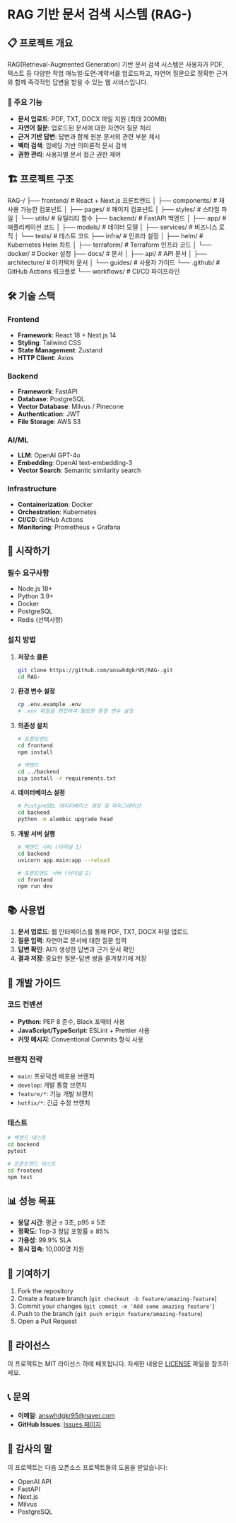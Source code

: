 # RAG 기반 문서 검색 시스템 (RAG-)

## 📋 프로젝트 개요

RAG(Retrieval-Augmented Generation) 기반 문서 검색 시스템은 사용자가 PDF, 텍스트 등 다양한 작업 매뉴얼‧도면‧계약서를 업로드하고, 자연어 질문으로 정확한 근거와 함께 즉각적인 답변을 받을 수 있는 웹 서비스입니다.

### 🎯 주요 기능

- **문서 업로드**: PDF, TXT, DOCX 파일 지원 (최대 200MB)
- **자연어 질문**: 업로드된 문서에 대한 자연어 질문 처리
- **근거 기반 답변**: 답변과 함께 원본 문서의 관련 부분 제시
- **벡터 검색**: 임베딩 기반 의미론적 문서 검색
- **권한 관리**: 사용자별 문서 접근 권한 제어

## 🏗️ 프로젝트 구조
RAG-/
├── frontend/ # React + Next.js 프론트엔드
│ ├── components/ # 재사용 가능한 컴포넌트
│ ├── pages/ # 페이지 컴포넌트
│ ├── styles/ # 스타일 파일
│ └── utils/ # 유틸리티 함수
├── backend/ # FastAPI 백엔드
│ ├── app/ # 애플리케이션 코드
│ ├── models/ # 데이터 모델
│ ├── services/ # 비즈니스 로직
│ └── tests/ # 테스트 코드
├── infra/ # 인프라 설정
│ ├── helm/ # Kubernetes Helm 차트
│ ├── terraform/ # Terraform 인프라 코드
│ └── docker/ # Docker 설정
├── docs/ # 문서
│ ├── api/ # API 문서
│ ├── architecture/ # 아키텍처 문서
│ └── guides/ # 사용자 가이드
└── .github/ # GitHub Actions 워크플로
└── workflows/ # CI/CD 파이프라인


## 🛠️ 기술 스택

### Frontend
- **Framework**: React 18 + Next.js 14
- **Styling**: Tailwind CSS
- **State Management**: Zustand
- **HTTP Client**: Axios

### Backend
- **Framework**: FastAPI
- **Database**: PostgreSQL
- **Vector Database**: Milvus / Pinecone
- **Authentication**: JWT
- **File Storage**: AWS S3

### AI/ML
- **LLM**: OpenAI GPT-4o
- **Embedding**: OpenAI text-embedding-3
- **Vector Search**: Semantic similarity search

### Infrastructure
- **Containerization**: Docker
- **Orchestration**: Kubernetes
- **CI/CD**: GitHub Actions
- **Monitoring**: Prometheus + Grafana

## 🚀 시작하기

### 필수 요구사항

- Node.js 18+
- Python 3.9+
- Docker
- PostgreSQL
- Redis (선택사항)

### 설치 방법

1. **저장소 클론**
   ```bash
   git clone https://github.com/answhdgkr95/RAG-.git
   cd RAG-
   ```

2. **환경 변수 설정**
   ```bash
   cp .env.example .env
   # .env 파일을 편집하여 필요한 환경 변수 설정
   ```

3. **의존성 설치**
   ```bash
   # 프론트엔드
   cd frontend
   npm install
   
   # 백엔드
   cd ../backend
   pip install -r requirements.txt
   ```

4. **데이터베이스 설정**
   ```bash
   # PostgreSQL 데이터베이스 생성 및 마이그레이션
   cd backend
   python -m alembic upgrade head
   ```

5. **개발 서버 실행**
   ```bash
   # 백엔드 서버 (터미널 1)
   cd backend
   uvicorn app.main:app --reload
   
   # 프론트엔드 서버 (터미널 2)
   cd frontend
   npm run dev
   ```

## 📚 사용법

1. **문서 업로드**: 웹 인터페이스를 통해 PDF, TXT, DOCX 파일 업로드
2. **질문 입력**: 자연어로 문서에 대한 질문 입력
3. **답변 확인**: AI가 생성한 답변과 근거 문서 확인
4. **결과 저장**: 중요한 질문-답변 쌍을 즐겨찾기에 저장

## 🔧 개발 가이드

### 코드 컨벤션

- **Python**: PEP 8 준수, Black 포매터 사용
- **JavaScript/TypeScript**: ESLint + Prettier 사용
- **커밋 메시지**: Conventional Commits 형식 사용

### 브랜치 전략

- `main`: 프로덕션 배포용 브랜치
- `develop`: 개발 통합 브랜치
- `feature/*`: 기능 개발 브랜치
- `hotfix/*`: 긴급 수정 브랜치

### 테스트

```bash
# 백엔드 테스트
cd backend
pytest

# 프론트엔드 테스트
cd frontend
npm test
```

## 📊 성능 목표

- **응답 시간**: 평균 ≤ 3초, p95 ≤ 5초
- **정확도**: Top-3 정답 포함률 ≥ 85%
- **가용성**: 99.9% SLA
- **동시 접속**: 10,000명 지원

## 🤝 기여하기

1. Fork the repository
2. Create a feature branch (`git checkout -b feature/amazing-feature`)
3. Commit your changes (`git commit -m 'Add some amazing feature'`)
4. Push to the branch (`git push origin feature/amazing-feature`)
5. Open a Pull Request

## 📄 라이선스

이 프로젝트는 MIT 라이선스 하에 배포됩니다. 자세한 내용은 [LICENSE](LICENSE) 파일을 참조하세요.

## 📞 문의

- **이메일**: answhdgkr95@naver.com
- **GitHub Issues**: [Issues 페이지](https://github.com/answhdgkr95/RAG-/issues)

## 🙏 감사의 말

이 프로젝트는 다음 오픈소스 프로젝트들의 도움을 받았습니다:
- OpenAI API
- FastAPI
- Next.js
- Milvus
- PostgreSQL